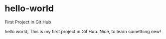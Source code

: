 # hello-world
First Project in Git Hub

hello world,
This is my first project in Git Hub. Nice, to learn something new!
